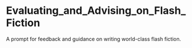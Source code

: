 # Evaluating_and_Advising_on_Flash_Fiction
A prompt for feedback and guidance on writing world-class flash fiction.
